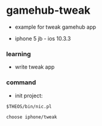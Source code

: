 # gamehub-tweak

* example for tweak gamehub app

* iphone 5 jb - ios 10.3.3

### learning

* write tweak app

### command

* init project:

`$THEOS/bin/nic.pl`

`choose iphone/tweak`
